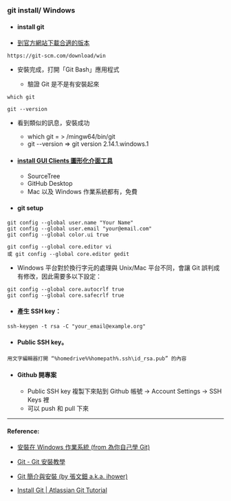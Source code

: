 ### git install/ Windows

- #### install git

* [到官方網站下載合適的版本](http://git-scm.com/downloads)

```
https://git-scm.com/download/win
```

* 安裝完成，打開「Git Bash」應用程式

  * 驗證 Git 是不是有安裝起來

```
which git

git --version

```

- 看到類似的訊息，安裝成功
  - which git = > /mingw64/bin/git
  - git --version => git version 2.14.1.windows.1


- #### [install GUI Clients 圖形化介面工具](https://git-scm.com/downloads/guis)

  - SourceTree 
  - GitHub Desktop
  - Mac 以及 Windows 作業系統都有，免費


- #### git setup


```
git config --global user.name "Your Name"
git config --global user.email "your@email.com"
git config --global color.ui true

git config --global core.editor vi
或 git config --global core.editor gedit

```

- Windows 平台對於換行字元的處理與 Unix/Mac 平台不同，會讓 Git 誤判成有修改，因此需要多以下設定：


```
git config --global core.autocrlf true
git config --global core.safecrlf true
```

- #### 產生 SSH key：

```
ssh-keygen -t rsa -C "your_email@example.org"
```

- #### Public SSH key。

```
用文字編輯器打開 “%homedrive%%homepath%.ssh\id_rsa.pub” 的內容
```

- #### Github 開專案

    - Public SSH key 複製下來貼到 Github 帳號 -> Account Settings -> SSH Keys 裡
    - 可以 push 和 pull 下來


---

#### Reference:

* [安裝在 Windows 作業系統 \(from 為你自己學 Git\)](https://gitbook.tw/chapters/environment/install-git-in-windows.html)

* [Git - Git 安裝教學](https://git-scm.com/book/zh-tw/v2/開始-Git-安裝教學)

* [Git 簡介與安裝 \(by 張文鈿 a.k.a. ihower\)](https://ihower.tw/git/intro.html)

* [Install Git \| Atlassian Git Tutorial](https://www.atlassian.com/git/tutorials/install-git)




